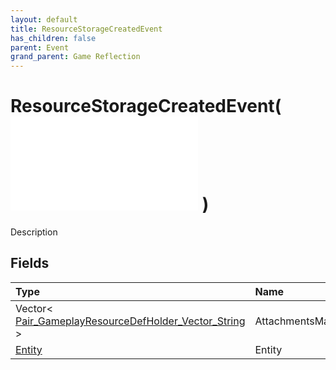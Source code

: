 ```yaml
---
layout: default
title: ResourceStorageCreatedEvent
has_children: false
parent: Event
grand_parent: Game Reflection
---
```

# ResourceStorageCreatedEvent( ![ EntityEventBase ](/game-reflection/events/entity_event_base.md) )
Description 

## Fields
| Type | Name |
|:-------------|:--------------|
| Vector< [Pair_GameplayResourceDefHolder_Vector_String](/game-reflection/classes/pair__gameplay_resource_def_holder__vector__string.md) > | AttachmentsMap |
| [Entity](/game-reflection/classes/entity.md) | Entity |
